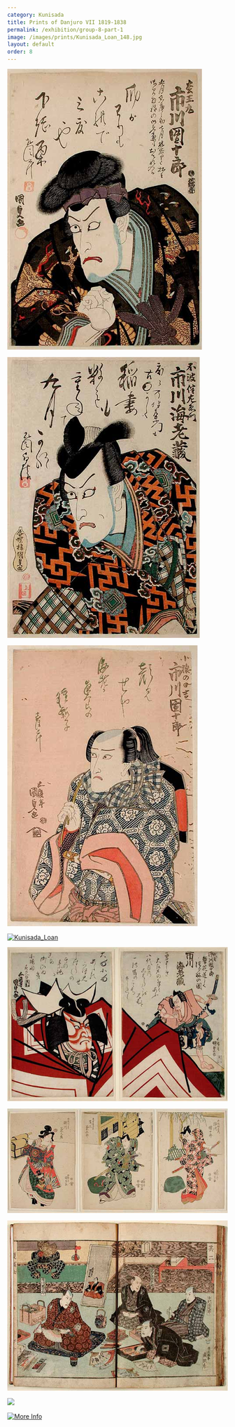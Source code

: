 ```yaml
---
category: Kunisada
title: Prints of Danjuro VII 1819-1838
permalink: /exhibition/group-8-part-1
image: /images/prints/Kunisada_Loan_148.jpg
layout: default
order: 8
---
```


[![Kunisada_Loan](/images/prints/Kunisada_Loan_148.jpg)](KUN/kun148.htm)

[![Kunisada_Loan](/images/prints/Kunisada_Loan_252.jpg)](KUN/kun252.htm)

 [![Kunisada_Loan](/images/prints/Kunisada_Loan_319.jpg)](KUN/kun319.htm)

[![Kunisada_Loan](/images/prints/Kunisada_Loan_4791.jpg)](KUN/kun479.htm)

[![Kunisada_Loan](/images/prints/Kunisada_Loan_499.jpg)](KUN/kun499.htm)

[![Kunisada_Loan](/images/prints/Kunisada_Loan_556.jpg)](KUN/kun556.htm)

[![Kunisada_Loan](/images/prints/Kunisada_Loan_-_Natsu_no_Fuji_vol_2.jpg)](KUN/infovol2.htm)

[![](/images/prints/Kunisada_Loan_4051.jpg)](KUN/kun405.htm)

[![More Info](moreinfo.gif)](textE.htm)
